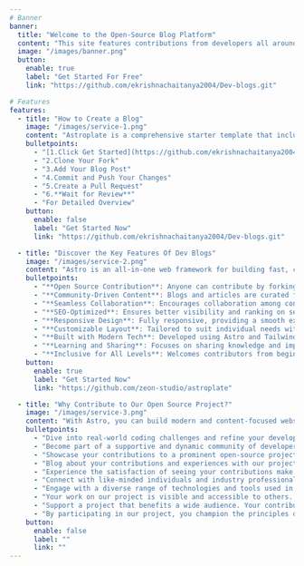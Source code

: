 ```yaml
---
# Banner
banner:
  title: "Welcome to the Open-Source Blog Platform"
  content: "This site features contributions from developers all around the world. You can contribute by forking our GitHub repository, adding your own blog posts, and submitting a pull request"
  image: "/images/banner.png"
  button:
    enable: true
    label: "Get Started For Free"
    link: "https://github.com/ekrishnachaitanya2004/Dev-blogs.git"

# Features
features:
  - title: "How to Create a Blog"
    image: "/images/service-1.png"
    content: "Astroplate is a comprehensive starter template that includes everything you need to get started with your Astro project. What's Included in Astroplate"
    bulletpoints:
      - "[1.Click Get Started](https://github.com/ekrishnachaitanya2004/Dev-blogs)"
      - "2.Clone Your Fork"
      - "3.Add Your Blog Post"
      - "4.Commit and Push Your Changes"
      - "5.Create a Pull Request"
      - "6.**Wait for Review**"
      - "For Detailed Overview"
    button:
      enable: false
      label: "Get Started Now"
      link: "https://github.com/ekrishnachaitanya2004/Dev-blogs.git"

  - title: "Discover the Key Features Of Dev Blogs"
    image: "/images/service-2.png"
    content: "Astro is an all-in-one web framework for building fast, content-focused websites. It offers a range of exciting features for developers and website creators. Some of the key features are:"
    bulletpoints:
      - "**Open Source Contribution**: Anyone can contribute by forking the repository and submitting pull requests."
      - "**Community-Driven Content**: Blogs and articles are curated from a diverse community of developers."
      - "**Seamless Collaboration**: Encourages collaboration among contributors through GitHub."
      - "**SEO-Optimized**: Ensures better visibility and ranking on search engines."
      - "**Responsive Design**: Fully responsive, providing a smooth experience on all devices."
      - "**Customizable Layout**: Tailored to suit individual needs with easy-to-modify templates."
      - "**Built with Modern Tech**: Developed using Astro and TailwindCSS for streamlined performance and styling."
      - "**Learning and Sharing**: Focuses on sharing knowledge and improving skills through real-world contributions."
      - "**Inclusive for All Levels**: Welcomes contributors from beginners to experts in the open-source community."
    button:
      enable: true
      label: "Get Started Now"
      link: "https://github.com/zeon-studio/astroplate"

  - title: "Why Contribute to Our Open Source Project?"
    image: "/images/service-3.png"
    content: "With Astro, you can build modern and content-focused websites without sacrificing performance or ease of use."
    bulletpoints:
      - "Dive into real-world coding challenges and refine your development skills by contributing to our project. Gain hands-on experience with cutting-edge technologies and methodologies."
      - "Become part of a supportive and dynamic community of developers and tech enthusiasts. Collaborate, share knowledge, and learn from others in an open and inclusive environment."
      - "Showcase your contributions to a prominent open-source project on your resume and GitHub profile. Our project is recognized in the tech community, providing valuable exposure and potential career opportunities."
      - "Blog about your contributions and experiences with our project. Your insights and tutorials can help others get started, solve problems, and contribute effectively, fostering a collaborative learning environment."
      - "Experience the satisfaction of seeing your contributions make a tangible difference. Contributing to our project means helping others and being part of something impactful and meaningful."
      - "Connect with like-minded individuals and industry professionals. Our project offers numerous opportunities for collaboration, networking, and forging new professional relationships."
      - "Engage with a diverse range of technologies and tools used in our project. Leverage this experience to stay current with industry trends and expand your technical knowledge."
      - "Your work on our project is visible and accessible to others. It serves as a public testament to your skills, problem-solving abilities, and commitment to quality."
      - "Support a project that benefits a wide audience. Your contributions help enhance and maintain software that is freely available to individuals and organizations globally."
      - "By participating in our project, you champion the principles of open-source software: transparency, collaboration, and innovation. Help us build and improve tools that empower the tech community."
    button:
      enable: false
      label: ""
      link: ""
---
```

